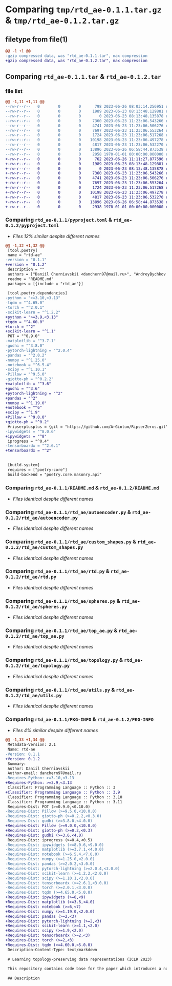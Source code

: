 # Comparing `tmp/rtd_ae-0.1.1.tar.gz` & `tmp/rtd_ae-0.1.2.tar.gz`

## filetype from file(1)

```diff
@@ -1 +1 @@
-gzip compressed data, was "rtd_ae-0.1.1.tar", max compression
+gzip compressed data, was "rtd_ae-0.1.2.tar", max compression
```

## Comparing `rtd_ae-0.1.1.tar` & `rtd_ae-0.1.2.tar`

### file list

```diff
@@ -1,11 +1,11 @@
--rw-r--r--   0        0        0      798 2023-06-26 08:03:14.256951 rtd_ae-0.1.1/pyproject.toml
--rw-r--r--   0        0        0     1989 2023-06-23 08:13:48.129881 rtd_ae-0.1.1/README.md
--rw-r--r--   0        0        0        0 2023-06-23 08:13:48.135878 rtd_ae-0.1.1/rtd_ae/__init__.py
--rw-r--r--   0        0        0     7360 2023-06-23 11:23:06.543266 rtd_ae-0.1.1/rtd_ae/autoencoder.py
--rw-r--r--   0        0        0     4741 2023-06-23 11:23:06.506276 rtd_ae-0.1.1/rtd_ae/custom_shapes.py
--rw-r--r--   0        0        0     7697 2023-06-23 11:23:06.553264 rtd_ae-0.1.1/rtd_ae/rtd.py
--rw-r--r--   0        0        0     1724 2023-06-23 11:23:06.517268 rtd_ae-0.1.1/rtd_ae/spheres.py
--rw-r--r--   0        0        0    10198 2023-06-23 11:23:06.497278 rtd_ae-0.1.1/rtd_ae/top_ae.py
--rw-r--r--   0        0        0     4817 2023-06-23 11:23:06.532270 rtd_ae-0.1.1/rtd_ae/topology.py
--rw-r--r--   0        0        0    13896 2023-06-26 06:58:44.873538 rtd_ae-0.1.1/rtd_ae/utils.py
--rw-r--r--   0        0        0     2958 1970-01-01 00:00:00.000000 rtd_ae-0.1.1/PKG-INFO
+-rw-r--r--   0        0        0      762 2023-06-26 11:11:27.877596 rtd_ae-0.1.2/pyproject.toml
+-rw-r--r--   0        0        0     1989 2023-06-23 08:13:48.129881 rtd_ae-0.1.2/README.md
+-rw-r--r--   0        0        0        0 2023-06-23 08:13:48.135878 rtd_ae-0.1.2/rtd_ae/__init__.py
+-rw-r--r--   0        0        0     7360 2023-06-23 11:23:06.543266 rtd_ae-0.1.2/rtd_ae/autoencoder.py
+-rw-r--r--   0        0        0     4741 2023-06-23 11:23:06.506276 rtd_ae-0.1.2/rtd_ae/custom_shapes.py
+-rw-r--r--   0        0        0     7697 2023-06-23 11:23:06.553264 rtd_ae-0.1.2/rtd_ae/rtd.py
+-rw-r--r--   0        0        0     1724 2023-06-23 11:23:06.517268 rtd_ae-0.1.2/rtd_ae/spheres.py
+-rw-r--r--   0        0        0    10198 2023-06-23 11:23:06.497278 rtd_ae-0.1.2/rtd_ae/top_ae.py
+-rw-r--r--   0        0        0     4817 2023-06-23 11:23:06.532270 rtd_ae-0.1.2/rtd_ae/topology.py
+-rw-r--r--   0        0        0    13896 2023-06-26 06:58:44.873538 rtd_ae-0.1.2/rtd_ae/utils.py
+-rw-r--r--   0        0        0     2938 1970-01-01 00:00:00.000000 rtd_ae-0.1.2/PKG-INFO
```

### Comparing `rtd_ae-0.1.1/pyproject.toml` & `rtd_ae-0.1.2/pyproject.toml`

 * *Files 12% similar despite different names*

```diff
@@ -1,32 +1,32 @@
 [tool.poetry]
 name = "rtd-ae"
-version = "0.1.1"
+version = "0.1.2"
 description = ""
 authors = ["Daniil Cherniavskii <danchern97@mail.ru>", "AndreyBychkov <abychkov_edu@proton.me>"]
 readme = "README.md"
 packages = [{include = "rtd_ae"}]
 
 [tool.poetry.dependencies]
-python = ">=3.10,<3.13"
-tqdm = "^4.65.0"
-torch = "^2.0.1"
-scikit-learn = "^1.2.2"
+python = ">=3.9,<3.13"
+tqdm = "^4.60.0"
+torch = "^2"
+scikit-learn = "^1.1"
 POT = "^0.9.0"
-matplotlib = "^3.7.1"
-gudhi = "^3.8.0"
-pytorch-lightning = "^2.0.4"
-pandas = "^2.0.2"
-numpy = "^1.25.0"
-notebook = "^6.5.4"
-scipy = "^1.10.1"
-Pillow = "^9.5.0"
-giotto-ph = "^0.2.2"
+matplotlib = "^3.6"
+gudhi = "^3.6"
+pytorch-lightning = "^2"
+pandas = "^2"
+numpy = "^1.19.0"
+notebook = "^6"
+scipy = "^1.9"
+Pillow = "^9.0.0"
+giotto-ph = "^0.2"
 #ripserplusplus = {git = "https://github.com/ArGintum/RipserZeros.git", platform = "linux"}
-ipywidgets = "^8.0.6"
+ipywidgets = "^8"
 iprogress = "^0.4"
-tensorboardx = "^2.6.1"
+tensorboardx = "^2"
 
 
 [build-system]
 requires = ["poetry-core"]
 build-backend = "poetry.core.masonry.api"
```

### Comparing `rtd_ae-0.1.1/README.md` & `rtd_ae-0.1.2/README.md`

 * *Files identical despite different names*

### Comparing `rtd_ae-0.1.1/rtd_ae/autoencoder.py` & `rtd_ae-0.1.2/rtd_ae/autoencoder.py`

 * *Files identical despite different names*

### Comparing `rtd_ae-0.1.1/rtd_ae/custom_shapes.py` & `rtd_ae-0.1.2/rtd_ae/custom_shapes.py`

 * *Files identical despite different names*

### Comparing `rtd_ae-0.1.1/rtd_ae/rtd.py` & `rtd_ae-0.1.2/rtd_ae/rtd.py`

 * *Files identical despite different names*

### Comparing `rtd_ae-0.1.1/rtd_ae/spheres.py` & `rtd_ae-0.1.2/rtd_ae/spheres.py`

 * *Files identical despite different names*

### Comparing `rtd_ae-0.1.1/rtd_ae/top_ae.py` & `rtd_ae-0.1.2/rtd_ae/top_ae.py`

 * *Files identical despite different names*

### Comparing `rtd_ae-0.1.1/rtd_ae/topology.py` & `rtd_ae-0.1.2/rtd_ae/topology.py`

 * *Files identical despite different names*

### Comparing `rtd_ae-0.1.1/rtd_ae/utils.py` & `rtd_ae-0.1.2/rtd_ae/utils.py`

 * *Files identical despite different names*

### Comparing `rtd_ae-0.1.1/PKG-INFO` & `rtd_ae-0.1.2/PKG-INFO`

 * *Files 4% similar despite different names*

```diff
@@ -1,33 +1,34 @@
 Metadata-Version: 2.1
 Name: rtd-ae
-Version: 0.1.1
+Version: 0.1.2
 Summary: 
 Author: Daniil Cherniavskii
 Author-email: danchern97@mail.ru
-Requires-Python: >=3.10,<3.13
+Requires-Python: >=3.9,<3.13
 Classifier: Programming Language :: Python :: 3
+Classifier: Programming Language :: Python :: 3.9
 Classifier: Programming Language :: Python :: 3.10
 Classifier: Programming Language :: Python :: 3.11
 Requires-Dist: POT (>=0.9.0,<0.10.0)
-Requires-Dist: Pillow (>=9.5.0,<10.0.0)
-Requires-Dist: giotto-ph (>=0.2.2,<0.3.0)
-Requires-Dist: gudhi (>=3.8.0,<4.0.0)
+Requires-Dist: Pillow (>=9.0.0,<10.0.0)
+Requires-Dist: giotto-ph (>=0.2,<0.3)
+Requires-Dist: gudhi (>=3.6,<4.0)
 Requires-Dist: iprogress (>=0.4,<0.5)
-Requires-Dist: ipywidgets (>=8.0.6,<9.0.0)
-Requires-Dist: matplotlib (>=3.7.1,<4.0.0)
-Requires-Dist: notebook (>=6.5.4,<7.0.0)
-Requires-Dist: numpy (>=1.25.0,<2.0.0)
-Requires-Dist: pandas (>=2.0.2,<3.0.0)
-Requires-Dist: pytorch-lightning (>=2.0.4,<3.0.0)
-Requires-Dist: scikit-learn (>=1.2.2,<2.0.0)
-Requires-Dist: scipy (>=1.10.1,<2.0.0)
-Requires-Dist: tensorboardx (>=2.6.1,<3.0.0)
-Requires-Dist: torch (>=2.0.1,<3.0.0)
-Requires-Dist: tqdm (>=4.65.0,<5.0.0)
+Requires-Dist: ipywidgets (>=8,<9)
+Requires-Dist: matplotlib (>=3.6,<4.0)
+Requires-Dist: notebook (>=6,<7)
+Requires-Dist: numpy (>=1.19.0,<2.0.0)
+Requires-Dist: pandas (>=2,<3)
+Requires-Dist: pytorch-lightning (>=2,<3)
+Requires-Dist: scikit-learn (>=1.1,<2.0)
+Requires-Dist: scipy (>=1.9,<2.0)
+Requires-Dist: tensorboardx (>=2,<3)
+Requires-Dist: torch (>=2,<3)
+Requires-Dist: tqdm (>=4.60.0,<5.0.0)
 Description-Content-Type: text/markdown
 
 # Learning topology-preserving data representations (ICLR 2023)
 
 This repository contains code base for the paper which introduces a novel method for global structure preserving dimensionality rediction based on Topological Data Analysis (TDA), specifically Representation Topology Divergence (RTD).
 
 ## Description
```

